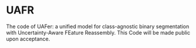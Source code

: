 # UAFR
The code of UAFer: a unified model for class-agnostic binary segmentation with Uncertainty-Aware FEature Reassembly. This Code will be made public upon acceptance.
